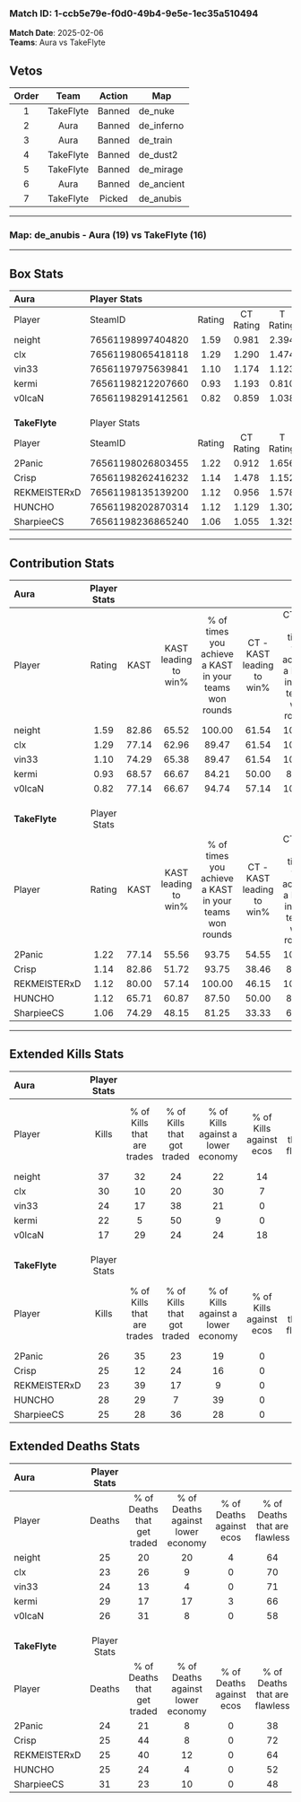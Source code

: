 ### Match ID: 1-ccb5e79e-f0d0-49b4-9e5e-1ec35a510494  
**Match Date**: 2025-02-06  
**Teams**: Aura vs TakeFlyte  

## Vetos  

| Order | Team | Action | Map |
| :---: | :--: | :----: | --- |
| 1 | TakeFlyte | Banned | de_nuke |
| 2 | Aura | Banned | de_inferno |
| 3 | Aura | Banned | de_train |
| 4 | TakeFlyte | Banned | de_dust2 |
| 5 | TakeFlyte | Banned | de_mirage |
| 6 | Aura | Banned | de_ancient |
| 7 | TakeFlyte | Picked | de_anubis |

---  

### **Map**: de_anubis - Aura (19) vs TakeFlyte (16)  
---  

## Box Stats  

| **Aura**      | Player Stats      |        |           |          |       |       |       |         |        |      |     |
| :- | :- | :-: | :-: | :-: | :-: | :-: | :-: | :-: | :-: | :-: | :-: |
| Player        | SteamID           | Rating | CT Rating | T Rating | KAST  |  ADR  | Kills | Assists | Deaths | K/D  | HS% |
| neight        | 76561198997404820 |  1.59  |   0.981   |  2.394   | 82.86 | 115.3 |  37   |    8    |   25   | 1.48 | 48  |
| clx           | 76561198065418118 |  1.29  |   1.290   |  1.474   | 77.14 | 79.3  |  30   |    6    |   23   | 1.30 | 26  |
| vin33         | 76561197975639841 |  1.10  |   1.174   |  1.123   | 74.29 | 77.1  |  24   |    9    |   24   | 1.00 | 50  |
| kermi         | 76561198212207660 |  0.93  |   1.193   |  0.810   | 68.57 | 76.1  |  22   |    8    |   29   | 0.76 | 59  |
| v0lcaN        | 76561198291412561 |  0.82  |   0.859   |  1.038   | 77.14 | 51.3  |  17   |    4    |   26   | 0.65 | 47  |
|               |                   |        |           |          |       |       |       |         |        |      |     |
|               |                   |        |           |          |       |       |       |         |        |      |     |
|               |                   |        |           |          |       |       |       |         |        |      |     |
| **TakeFlyte** | Player Stats      |        |           |          |       |       |       |         |        |      |     |
| Player        | SteamID           | Rating | CT Rating | T Rating | KAST  |  ADR  | Kills | Assists | Deaths | K/D  | HS% |
| 2Panic        | 76561198026803455 |  1.22  |   0.912   |  1.656   | 77.14 | 88.5  |  26   |   12    |   24   | 1.08 | 61  |
| Crisp         | 76561198262416232 |  1.14  |   1.478   |  1.152   | 82.86 | 69.3  |  25   |    6    |   25   | 1.00 | 12  |
| REKMEISTERxD  | 76561198135139200 |  1.12  |   0.956   |  1.578   | 80.00 | 81.4  |  23   |   10    |   25   | 0.92 | 39  |
| HUNCHO        | 76561198202870314 |  1.12  |   1.129   |  1.302   | 65.71 | 74.1  |  28   |   11    |   25   | 1.12 | 53  |
| SharpieeCS    | 76561198236865240 |  1.06  |   1.055   |  1.325   | 74.29 | 86.7  |  25   |   12    |   31   | 0.81 | 40  |
---  

## Contribution Stats  

| **Aura**      | Player Stats |       |                      |                                                        |                           |                                                             |                          |                                                            |
| :- | :-: | :-: | :-: | :-: | :-: | :-: | :-: | :-: |
| Player        |    Rating    | KAST  | KAST leading to win% | % of times you achieve a KAST in your teams won rounds | CT - KAST leading to win% | CT - % of times you achieve a KAST in your teams won rounds | T - KAST leading to win% | T - % of times you achieve a KAST in your teams won rounds |
| neight        |     1.59     | 82.86 |        65.52         |                         100.00                         |           61.54           |                           100.00                            |          68.75           |                           100.00                           |
| clx           |     1.29     | 77.14 |        62.96         |                         89.47                          |           61.54           |                           100.00                            |          64.29           |                           81.82                            |
| vin33         |     1.10     | 74.29 |        65.38         |                         89.47                          |           61.54           |                           100.00                            |          69.23           |                           81.82                            |
| kermi         |     0.93     | 68.57 |        66.67         |                         84.21                          |           50.00           |                            87.50                            |          90.00           |                           81.82                            |
| v0lcaN        |     0.82     | 77.14 |        66.67         |                         94.74                          |           57.14           |                           100.00                            |          76.92           |                           90.91                            |
|               |              |       |                      |                                                        |                           |                                                             |                          |                                                            |
|               |              |       |                      |                                                        |                           |                                                             |                          |                                                            |
|               |              |       |                      |                                                        |                           |                                                             |                          |                                                            |
| **TakeFlyte** | Player Stats |       |                      |                                                        |                           |                                                             |                          |                                                            |
| Player        |    Rating    | KAST  | KAST leading to win% | % of times you achieve a KAST in your teams won rounds | CT - KAST leading to win% | CT - % of times you achieve a KAST in your teams won rounds | T - KAST leading to win% | T - % of times you achieve a KAST in your teams won rounds |
| 2Panic        |     1.22     | 77.14 |        55.56         |                         93.75                          |           54.55           |                           100.00                            |          56.25           |                           90.00                            |
| Crisp         |     1.14     | 82.86 |        51.72         |                         93.75                          |           38.46           |                            83.33                            |          62.50           |                           100.00                           |
| REKMEISTERxD  |     1.12     | 80.00 |        57.14         |                         100.00                         |           46.15           |                           100.00                            |          66.67           |                           100.00                           |
| HUNCHO        |     1.12     | 65.71 |        60.87         |                         87.50                          |           50.00           |                            83.33                            |          69.23           |                           90.00                            |
| SharpieeCS    |     1.06     | 74.29 |        48.15         |                         81.25                          |           33.33           |                            66.67                            |          60.00           |                           90.00                            |
---  

## Extended Kills Stats  

| **Aura**      | Player Stats |                            |                            |                                    |                         |                              |                                 |                                       |                    |           |
| :- | :-: | :-: | :-: | :-: | :-: | :-: | :-: | :-: | :-: | :-: |
| Player        |    Kills     | % of Kills that are trades | % of Kills that got traded | % of Kills against a lower economy | % of Kills against ecos | % of Kills that are flawless | % of Kills that are close duels | % of Kills that are assisted by flash | Pistol Round Kills | AWP Kills |
| neight        |      37      |             32             |             24             |                 22                 |           14            |              76              |                3                |                   3                   |         1          |     0     |
| clx           |      30      |             10             |             20             |                 30                 |            7            |              50              |                3                |                   3                   |         3          |    19     |
| vin33         |      24      |             17             |             38             |                 21                 |            0            |              46              |                4                |                   0                   |         2          |     0     |
| kermi         |      22      |             5              |             50             |                 9                  |            0            |              45              |                9                |                   9                   |         0          |     1     |
| v0lcaN        |      17      |             29             |             24             |                 24                 |           18            |              41              |               12                |                   0                   |         2          |     0     |
|               |              |                            |                            |                                    |                         |                              |                                 |                                       |                    |           |
|               |              |                            |                            |                                    |                         |                              |                                 |                                       |                    |           |
|               |              |                            |                            |                                    |                         |                              |                                 |                                       |                    |           |
| **TakeFlyte** | Player Stats |                            |                            |                                    |                         |                              |                                 |                                       |                    |           |
| Player        |    Kills     | % of Kills that are trades | % of Kills that got traded | % of Kills against a lower economy | % of Kills against ecos | % of Kills that are flawless | % of Kills that are close duels | % of Kills that are assisted by flash | Pistol Round Kills | AWP Kills |
| 2Panic        |      26      |             35             |             23             |                 19                 |            0            |              65              |                8                |                   0                   |         0          |     0     |
| Crisp         |      25      |             12             |             24             |                 16                 |            0            |              64              |                4                |                   8                   |         1          |     8     |
| REKMEISTERxD  |      23      |             39             |             17             |                 9                  |            0            |              65              |                4                |                   4                   |         2          |     0     |
| HUNCHO        |      28      |             29             |             7              |                 39                 |            0            |              68              |                4                |                  14                   |         3          |     0     |
| SharpieeCS    |      25      |             28             |             36             |                 28                 |            0            |              64              |                8                |                   0                   |         2          |     0     |
## Extended Deaths Stats  

| **Aura**      | Player Stats |                             |                                   |                          |                               |                            |                           |               |
| :- | :-: | :-: | :-: | :-: | :-: | :-: | :-: | :-: |
| Player        |    Deaths    | % of Deaths that get traded | % of Deaths against lower economy | % of Deaths against ecos | % of Deaths that are flawless | % of Deaths that are close | % of Deaths while blinded | Deaths to AWP |
| neight        |      25      |             20              |                20                 |            4             |              64               |             16             |             4             |       2       |
| clx           |      23      |             26              |                 9                 |            0             |              70               |             0              |             4             |       2       |
| vin33         |      24      |             13              |                 4                 |            0             |              71               |             4              |             4             |       1       |
| kermi         |      29      |             17              |                17                 |            3             |              66               |             0              |             3             |       1       |
| v0lcaN        |      26      |             31              |                 8                 |            0             |              58               |             8              |            12             |       2       |
|               |              |                             |                                   |                          |                               |                            |                           |               |
|               |              |                             |                                   |                          |                               |                            |                           |               |
|               |              |                             |                                   |                          |                               |                            |                           |               |
| **TakeFlyte** | Player Stats |                             |                                   |                          |                               |                            |                           |               |
| Player        |    Deaths    | % of Deaths that get traded | % of Deaths against lower economy | % of Deaths against ecos | % of Deaths that are flawless | % of Deaths that are close | % of Deaths while blinded | Deaths to AWP |
| 2Panic        |      24      |             21              |                 8                 |            0             |              38               |             13             |             4             |       5       |
| Crisp         |      25      |             44              |                 8                 |            0             |              72               |             4              |             4             |       3       |
| REKMEISTERxD  |      25      |             40              |                12                 |            0             |              64               |             0              |             0             |       4       |
| HUNCHO        |      25      |             24              |                 4                 |            0             |              52               |             8              |             4             |       6       |
| SharpieeCS    |      31      |             23              |                10                 |            0             |              48               |             3              |             3             |       2       |

